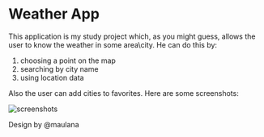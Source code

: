 # Weather App
This application is my study project which, as you might guess, allows the user to know the weather in some area\city. He can do this by: 
1. choosing a point on the map
2. searching by city name
3. using location data

Also the user can add cities to favorites. Here are some screenshots:

![screenshots](https://user-images.githubusercontent.com/43211513/129580973-883afa3f-d9d4-4a4d-817f-8675bc7524cb.jpg)

Design by @maulana

